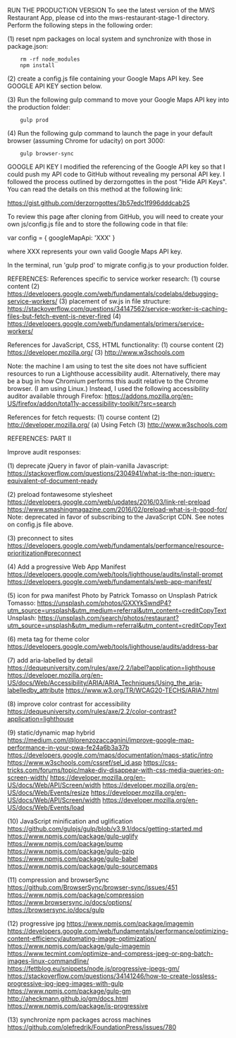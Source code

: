 RUN THE PRODUCTION VERSION
To see the latest version of the MWS Restaurant App, please cd into the mws-restaurant-stage-1 directory. Perform the following steps in the following order:

(1) reset npm packages on local system and synchronize with those in package.json:
        
        rm -rf node_modules
        npm install

(2) create a config.js file containing your Google Maps API key. See GOOGLE API KEY section below.

(3) Run the following gulp command to move your Google Maps API key into the production folder:
		
        gulp prod

(4) Run the following gulp command to launch the page in your default browser (assuming Chrome for udacity) on port 3000:

		gulp browser-sync




GOOGLE API KEY
I modified the referencing of the Google API key so that I could push my API code to GitHub without revealing my personal API key. I followed the process outlined by derzorngottes in the post "Hide API Keys". You can read the details on this method at the following link:

https://gist.github.com/derzorngottes/3b57edc1f996dddcab25

To review this page after cloning from GitHub, you will need to create your own js/config.js file and to store the following code in that file:

var config = {
    googleMapApi: 'XXX'
}

where XXX represents your own valid Google Maps API key.

In the terminal, run 'gulp prod' to migrate config.js to your production folder. 





REFERENCES:
References specific to service worker research:
(1) course content
(2) https://developers.google.com/web/fundamentals/codelabs/debugging-service-workers/
(3) placement of sw.js in file structure: https://stackoverflow.com/questions/34147562/service-worker-is-caching-files-but-fetch-event-is-never-fired
(4) https://developers.google.com/web/fundamentals/primers/service-workers/


References for JavaScript, CSS, HTML functionality:
(1) course content
(2) https://developer.mozilla.org/
(3) http://www.w3schools.com

Note: the machine I am using to test the site does not have sufficient resources to run a Lighthouse accessibility audit. Alternatively, there may be a bug in how Chromium performs this audit relative to the Chrome browser. (I am using Linux.) Instead, I used the following accessibility auditor available through Firefox:
https://addons.mozilla.org/en-US/firefox/addon/tota11y-accessibility-toolkit/?src=search

References for fetch requests:
(1) course content 
(2) http://developer.mozilla.org/
    (a) Using Fetch
(3) http://www.w3schools.com




REFERENCES: PART II

Improve audit responses:

(1) deprecate jQuery in favor of plain-vanilla Javascript:
https://stackoverflow.com/questions/2304941/what-is-the-non-jquery-equivalent-of-document-ready

(2) preload fontawesome stylesheet
https://developers.google.com/web/updates/2016/03/link-rel-preload
https://www.smashingmagazine.com/2016/02/preload-what-is-it-good-for/
Note: deprecated in favor of subscribing to the JavaScript CDN. See notes on config.js file above.

(3) preconnect to sites
https://developers.google.com/web/fundamentals/performance/resource-prioritization#preconnect

(4) Add a progressive Web App Manifest
https://developers.google.com/web/tools/lighthouse/audits/install-prompt
https://developers.google.com/web/fundamentals/web-app-manifest/

(5) icon for pwa manifest
Photo by Patrick Tomasso on Unsplash
Patrick Tomasso: https://unsplash.com/photos/GXXYkSwndP4?utm_source=unsplash&utm_medium=referral&utm_content=creditCopyText
Unsplash: https://unsplash.com/search/photos/restaurant?utm_source=unsplash&utm_medium=referral&utm_content=creditCopyText

(6) meta tag for theme color
https://developers.google.com/web/tools/lighthouse/audits/address-bar

(7) add aria-labelled by detail
https://dequeuniversity.com/rules/axe/2.2/label?application=lighthouse
https://developer.mozilla.org/en-US/docs/Web/Accessibility/ARIA/ARIA_Techniques/Using_the_aria-labelledby_attribute
https://www.w3.org/TR/WCAG20-TECHS/ARIA7.html

(8) improve color contrast for accessibility
https://dequeuniversity.com/rules/axe/2.2/color-contrast?application=lighthouse

(9) static/dynamic map hybrid
https://medium.com/@lorenzozaccagnini/improve-google-map-performance-in-your-pwa-fe24a6b3a37b
https://developers.google.com/maps/documentation/maps-static/intro
https://www.w3schools.com/cssref/sel_id.asp
https://css-tricks.com/forums/topic/make-div-disappear-with-css-media-queries-on-screen-width/
https://developer.mozilla.org/en-US/docs/Web/API/Screen/width
https://developer.mozilla.org/en-US/docs/Web/Events/resize
https://developer.mozilla.org/en-US/docs/Web/API/Screen/width
https://developer.mozilla.org/en-US/docs/Web/Events/load

(10) JavaScript minification and uglification
https://github.com/gulpjs/gulp/blob/v3.9.1/docs/getting-started.md
https://www.npmjs.com/package/gulp-uglify
https://www.npmjs.com/package/pump
https://www.npmjs.com/package/gulp-gzip
https://www.npmjs.com/package/gulp-babel
https://www.npmjs.com/package/gulp-sourcemaps

(11) compression and browserSync
https://github.com/BrowserSync/browser-sync/issues/451
https://www.npmjs.com/package/compression
https://www.browsersync.io/docs/options/
https://browsersync.io/docs/gulp

(12) progressive jpg
https://www.npmjs.com/package/imagemin
https://developers.google.com/web/fundamentals/performance/optimizing-content-efficiency/automating-image-optimization/
https://www.npmjs.com/package/gulp-imagemin
https://www.tecmint.com/optimize-and-compress-jpeg-or-png-batch-images-linux-commandline/
https://fettblog.eu/snippets/node.js/progressive-jpegs-gm/
https://stackoverflow.com/questions/34141246/how-to-create-lossless-progressive-jpg-jpeg-images-with-gulp
https://www.npmjs.com/package/gulp-gm
http://aheckmann.github.io/gm/docs.html
https://www.npmjs.com/package/is-progressive

(13) synchronize npm packages across machines
https://github.com/olefredrik/FoundationPress/issues/780